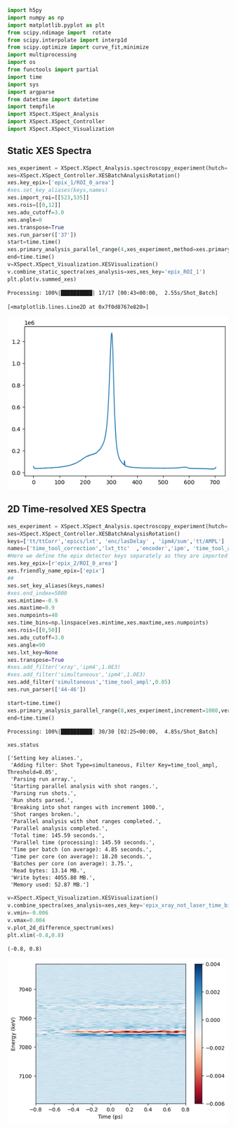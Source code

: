 ``` py
import h5py
import numpy as np
import matplotlib.pyplot as plt
from scipy.ndimage import  rotate
from scipy.interpolate import interp1d
from scipy.optimize import curve_fit,minimize
import multiprocessing
import os
from functools import partial
import time
import sys
import argparse
from datetime import datetime
import tempfile
import XSpect.XSpect_Analysis
import XSpect.XSpect_Controller
import XSpect.XSpect_Visualization
```

## Static XES Spectra

``` py
xes_experiment = XSpect.XSpect_Analysis.spectroscopy_experiment(hutch='mfx',experiment_id='mfxx1013623',lcls_run=23)
xes=XSpect.XSpect_Controller.XESBatchAnalysisRotation()
xes.key_epix=['epix_1/ROI_0_area']
#xes.set_key_aliases(keys,names)
xes.import_roi=[[523,535]]
xes.rois=[[0,12]]
xes.adu_cutoff=3.0
xes.angle=0
xes.transpose=True
xes.run_parser(['37'])
start=time.time()
xes.primary_analysis_parallel_range(4,xes_experiment,method=xes.primary_analysis_static,increment=2000,verbose=False)
end=time.time()
v=XSpect.XSpect_Visualization.XESVisualization()
v.combine_static_spectra(xes_analysis=xes,xes_key='epix_ROI_1')
plt.plot(v.summed_xes)
```

    Processing: 100%|██████████| 17/17 [00:43<00:00,  2.55s/Shot_Batch]

    [<matplotlib.lines.Line2D at 0x7f0d8767e820>]

![](media/77615fc07aea654fbf2201cddc214b1008b2608d.png)

## 2D Time-resolved XES Spectra
``` py
xes_experiment = XSpect.XSpect_Analysis.spectroscopy_experiment(hutch='mfx',experiment_id='mfxl1027922',lcls_run=22)
xes=XSpect.XSpect_Controller.XESBatchAnalysisRotation()
keys=['tt/ttCorr','epics/lxt', 'enc/lasDelay' , 'ipm4/sum','tt/AMPL'] 
names=['time_tool_correction','lxt_ttc'  ,'encoder','ipm', 'time_tool_ampl']
#Here we define the epix detector keys separately as they are imported separately to avoid OOM
xes.key_epix=[r'epix_2/ROI_0_area']
xes.friendly_name_epix=['epix']
##
xes.set_key_aliases(keys,names)
#xes.end_index=5000
xes.mintime=-0.9
xes.maxtime=0.9
xes.numpoints=40
xes.time_bins=np.linspace(xes.mintime,xes.maxtime,xes.numpoints)
xes.rois=[[0,50]]
xes.adu_cutoff=3.0
xes.angle=90
xes.lxt_key=None
xes.transpose=True
#xes.add_filter('xray','ipm4',1.0E3)
#xes.add_filter('simultaneous','ipm4',1.0E3)
xes.add_filter('simultaneous','time_tool_ampl',0.05)
xes.run_parser(['44-46'])
```

``` py
start=time.time()
xes.primary_analysis_parallel_range(8,xes_experiment,increment=1000,verbose=False)
end=time.time()
```

    Processing: 100%|██████████| 30/30 [02:25<00:00,  4.85s/Shot_Batch]

``` py
xes.status
```

    ['Setting key aliases.',
     'Adding filter: Shot Type=simultaneous, Filter Key=time_tool_ampl, Threshold=0.05',
     'Parsing run array.',
     'Starting parallel analysis with shot ranges.',
     'Parsing run shots.',
     'Run shots parsed.',
     'Breaking into shot ranges with increment 1000.',
     'Shot ranges broken.',
     'Parallel analysis with shot ranges completed.',
     'Parallel analysis completed.',
     'Total time: 145.59 seconds.',
     'Parallel time (processing): 145.59 seconds.',
     'Time per batch (on average): 4.85 seconds.',
     'Time per core (on average): 18.20 seconds.',
     'Batches per core (on average): 3.75.',
     'Read bytes: 13.14 MB.',
     'Write bytes: 4055.88 MB.',
     'Memory used: 52.87 MB.']

``` py
v=XSpect.XSpect_Visualization.XESVisualization()
v.combine_spectra(xes_analysis=xes,xes_key='epix_xray_not_laser_time_binned_ROI_1',xes_laser_key='epix_simultaneous_laser_time_binned_ROI_1')
v.vmin=-0.006
v.vmax=0.004
v.plot_2d_difference_spectrum(xes)
plt.xlim(-0.8,0.8)
```

    (-0.8, 0.8)

![](media/f22364f0824ce6092523ca08e6a277dd8abc3f46.png)

``` py
```
